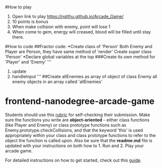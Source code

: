 #How to play
1. Open link to play
https://nglthu.github.io/Arcade_Game/
2. 10 points is bonus
3. When make collision with enemy, point will lose 1
4. When come to gem, energy will creased, blood will be filled until stay there.


#How to code
##Fractor code: 
*Create class of 'Person'
Both Enemy and Player are Person, they have same method of 'render'
Create super class 'Person'
*Declare global variables at the top
###Create its own method for 'Player' and 'Enemy'
'''
1. update
2. handleInput
'''
##Create allEnemies as array of object of class Enemy
all enemy objects in an array called 'allEnemies'


frontend-nanodegree-arcade-game
===============================

Students should use this [rubric](https://review.udacity.com/#!/projects/2696458597/rubric) for self-checking their submission. Make sure the functions you write are **object-oriented** - either class functions (like Player and Enemy) or class prototype functions such as Enemy.prototype.checkCollisions, and that the keyword 'this' is used appropriately within your class and class prototype functions to refer to the object the function is called upon. Also be sure that the **readme.md** file is updated with your instructions on both how to 1. Run and 2. Play your arcade game.

For detailed instructions on how to get started, check out this [guide](https://docs.google.com/document/d/1v01aScPjSWCCWQLIpFqvg3-vXLH2e8_SZQKC8jNO0Dc/pub?embedded=true).
